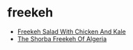 # freekeh

 * [Freekeh Salad With Chicken And Kale](index/f/freekeh-salad-with-chicken-and-kale-51222810.json)
 * [The Shorba Freekeh Of Algeria](index/t/the-shorba-freekeh-of-algeria.json)
